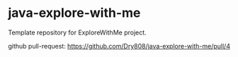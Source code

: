 # java-explore-with-me
Template repository for ExploreWithMe project.

github pull-request:
https://github.com/Dry808/java-explore-with-me/pull/4
